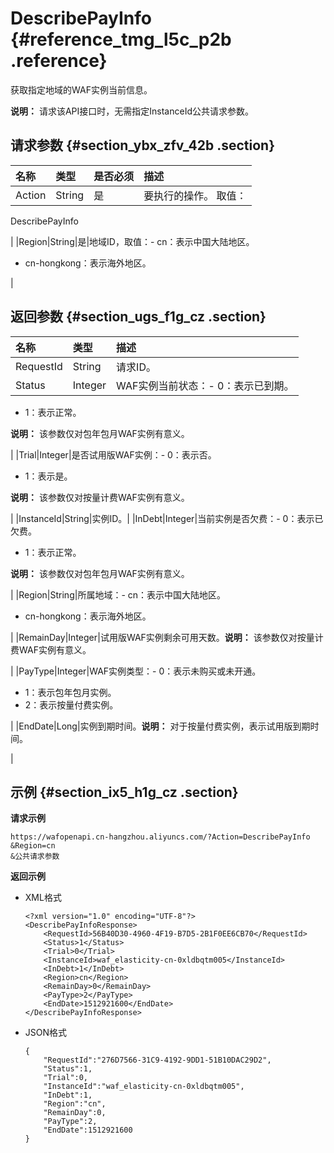 # DescribePayInfo {#reference_tmg_l5c_p2b .reference}

获取指定地域的WAF实例当前信息。

**说明：** 请求该API接口时，无需指定InstanceId公共请求参数。

## 请求参数 {#section_ybx_zfv_42b .section}

|名称|类型|是否必须|描述|
|:-|:-|:---|:-|
|Action|String|是| 要执行的操作。 取值：

 DescribePayInfo

 |
|Region|String|是|地域ID，取值：-   cn：表示中国大陆地区。
-   cn-hongkong：表示海外地区。

|

## 返回参数 {#section_ugs_f1g_cz .section}

|名称|类型|描述|
|:-|:-|:-|
|RequestId|String|请求ID。|
|Status|Integer|WAF实例当前状态：-   0：表示已到期。
-   1：表示正常。

**说明：** 该参数仅对包年包月WAF实例有意义。

|
|Trial|Integer|是否试用版WAF实例：-   0：表示否。
-   1：表示是。

**说明：** 该参数仅对按量计费WAF实例有意义。

|
|InstanceId|String|实例ID。|
|InDebt|Integer|当前实例是否欠费：-   0：表示已欠费。
-   1：表示正常。

**说明：** 该参数仅对包年包月WAF实例有意义。

|
|Region|String|所属地域：-   cn：表示中国大陆地区。
-   cn-hongkong：表示海外地区。

|
|RemainDay|Integer|试用版WAF实例剩余可用天数。**说明：** 该参数仅对按量计费WAF实例有意义。

|
|PayType|Integer|WAF实例类型：-   0：表示未购买或未开通。
-   1：表示包年包月实例。
-   2：表示按量付费实例。

|
|EndDate|Long|实例到期时间。**说明：** 对于按量付费实例，表示试用版到期时间。

|

## 示例 {#section_ix5_h1g_cz .section}

**请求示例**

``` {#createVPCpub}
https://wafopenapi.cn-hangzhou.aliyuncs.com/?Action=DescribePayInfo
&Region=cn
&公共请求参数
```

**返回示例**

-   XML格式

    ```
    <?xml version="1.0" encoding="UTF-8"?>
    <DescribePayInfoResponse>
        <RequestId>56B40D30-4960-4F19-B7D5-2B1F0EE6CB70</RequestId>
        <Status>1</Status>
        <Trial>0</Trial>
        <InstanceId>waf_elasticity-cn-0xldbqtm005</InstanceId>
        <InDebt>1</InDebt>
        <Region>cn</Region>
        <RemainDay>0</RemainDay>
        <PayType>2</PayType>
        <EndDate>1512921600</EndDate>
    </DescribePayInfoResponse>
    ```

-   JSON格式

    ```
    {
        "RequestId":"276D7566-31C9-4192-9DD1-51B10DAC29D2",
        "Status":1,
        "Trial":0,
        "InstanceId":"waf_elasticity-cn-0xldbqtm005",
        "InDebt":1,
        "Region":"cn",
        "RemainDay":0,
        "PayType":2,
        "EndDate":1512921600
    }
    ```


